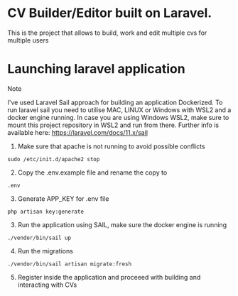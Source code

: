 # CV Builder/Editor built on Laravel.

This is the project that allows to build, work and edit multiple cvs for multiple users
# Launching laravel application

> [!NOTE]
> I've used Laravel Sail approach for building an application Dockerized.
> To run laravel sail you need to utilise MAC, LINUX or Windows with WSL2 and a docker engine running.
> In case you are using Windows WSL2, make sure to mount this project repository in WSL2 and run from there.
> Further info is available here: https://laravel.com/docs/11.x/sail

1) Make sure that apache is not running to avoid possible conflicts

```
sudo /etc/init.d/apache2 stop
```
2) Copy the .env.example file and rename the copy to 
```
.env
```

3) Generate APP_KEY for .env file

```
php artisan key:generate
```


3) Run the application using SAIL, make sure the docker engine is running

```
./vendor/bin/sail up
```

4) Run the migrations
```
./vendor/bin/sail artisan migrate:fresh
```

5) Register inside the application and proceeed with building and interacting with CVs
